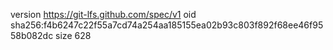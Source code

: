 version https://git-lfs.github.com/spec/v1
oid sha256:f4b6247c22f55a7cd74a254aa185155ea02b93c803f892f68ee46f9558b082dc
size 628
